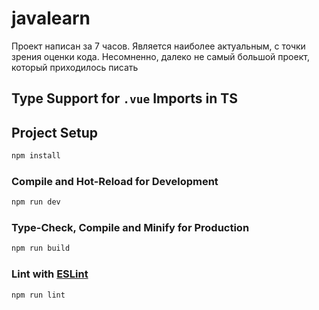 # javalearn

Проект написан за 7 часов. Является наиболее актуальным, с точки зрения оценки кода. Несомненно, далеко не самый
большой проект, который приходилось писать
## Type Support for `.vue` Imports in TS


## Project Setup

```sh
npm install
```

### Compile and Hot-Reload for Development

```sh
npm run dev
```

### Type-Check, Compile and Minify for Production

```sh
npm run build
```

### Lint with [ESLint](https://eslint.org/)

```sh
npm run lint
```
